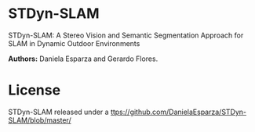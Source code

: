 # STDyn-SLAM
STDyn-SLAM: A Stereo Vision and Semantic Segmentation Approach for SLAM in Dynamic Outdoor Environments

**Authors:** Daniela Esparza and Gerardo Flores.

# License
STDyn-SLAM released under a [ttps://github.com/DanielaEsparza/STDyn-SLAM/blob/master/](LICENSE)
